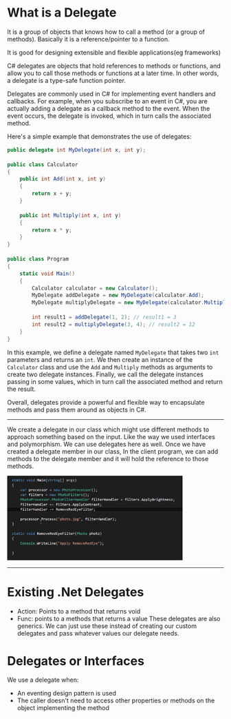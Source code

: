 # What is a Delegate

It is a group of objects that knows how to call a method (or a group of methods).
Basically it is a reference/pointer to a function.

It is good for designing extensible and flexible applications(eg frameworks)

C# delegates are objects that hold references to methods or functions, and allow you to call those methods or functions at a later time. In other words, a delegate is a type-safe function pointer.

Delegates are commonly used in C# for implementing event handlers and callbacks. For example, when you subscribe to an event in C#, you are actually adding a delegate as a callback method to the event. When the event occurs, the delegate is invoked, which in turn calls the associated method.

Here's a simple example that demonstrates the use of delegates:

```csharp
public delegate int MyDelegate(int x, int y);

public class Calculator
{
    public int Add(int x, int y)
    {
        return x + y;
    }

    public int Multiply(int x, int y)
    {
        return x * y;
    }
}

public class Program
{
    static void Main()
    {
        Calculator calculator = new Calculator();
        MyDelegate addDelegate = new MyDelegate(calculator.Add);
        MyDelegate multiplyDelegate = new MyDelegate(calculator.Multiply);

        int result1 = addDelegate(1, 2); // result1 = 3
        int result2 = multiplyDelegate(3, 4); // result2 = 12
    }
}
```

In this example, we define a delegate named `MyDelegate` that takes two `int` parameters and returns an `int`. We then create an instance of the `Calculator` class and use the `Add` and `Multiply` methods as arguments to create two delegate instances. Finally, we call the delegate instances passing in some values, which in turn call the associated method and return the result.

Overall, delegates provide a powerful and flexible way to encapsulate methods and pass them around as objects in C#.

* * *

We create a delegate in our class which might use different methods to approach something based on the input. Like the way we used interfaces and polymorphism.
We can use delegates here as well.
Once we have created a delegate member in our class,
In the client program, we can add methods to the delegate member and it will hold the reference to those methods.

![2b5c78f6347d5845aa61c33986f58f4f.png](../../_resources/2b5c78f6347d5845aa61c33986f58f4f.png)

* * *

# Existing .Net Delegates

- Action: Points to a method that returns void
- Func: points to a methods that returns a value
    These delegates are also generics. We can just use these instead of creating our custom delegates and pass whatever values our delegate needs.

# Delegates or Interfaces

We use a delegate when:

- An eventing design pattern is used
- The caller doesn't need to access other properties or methods on the object implementing the method